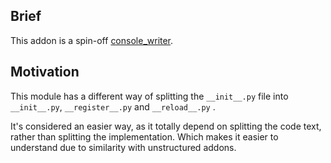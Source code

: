 ## Brief
This addon is a spin-off [console_writer](https://github.com/Walid-Shouman/console_writer).

## Motivation
This module has a different way of splitting the ```__init__.py``` file into ```__init__.py```, ```__register__.py``` and ```__reload__.py```  .

It's considered an easier way, as it totally depend on splitting the code text, rather than splitting the implementation. Which makes it easier to understand due to similarity with unstructured addons.  


